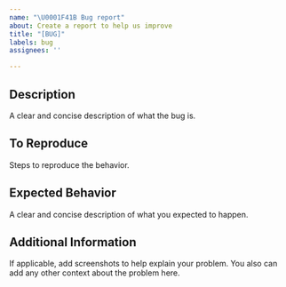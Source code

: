 ```yaml
---
name: "\U0001F41B Bug report"
about: Create a report to help us improve
title: "[BUG]"
labels: bug
assignees: ''

---
```


## Description
A clear and concise description of what the bug is.

## To Reproduce
Steps to reproduce the behavior.

## Expected Behavior
A clear and concise description of what you expected to happen.

## Additional Information
If applicable, add screenshots to help explain your problem. You also can add any other context about the problem here.
